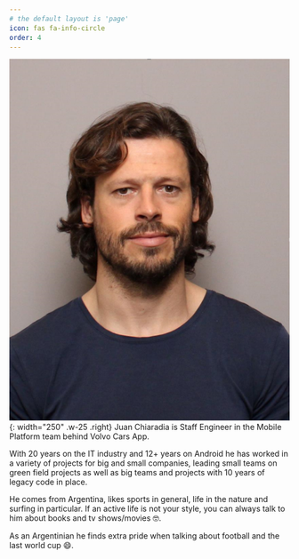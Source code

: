 ```yaml
---
# the default layout is 'page'
icon: fas fa-info-circle
order: 4
---
```



![Juan](/assets/imgs/juan.png){: width="250" .w-25 .right}
Juan Chiaradia is Staff Engineer in the Mobile Platform team behind Volvo Cars App.

With 20 years on the IT industry and 12+ years on Android he has worked in a variety of projects for big and small companies, leading small teams on green field projects as well as big teams and projects with 10 years of legacy code in place.

He comes from Argentina, likes sports in general, life in the nature and surfing in particular.
If an active life is not your style, you can always talk to him about books and tv shows/movies 🤓.

As an Argentinian he finds extra pride when talking about football and the last world cup 😄.

